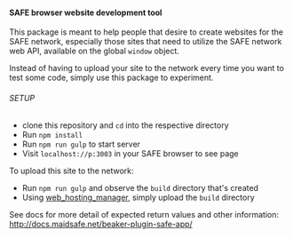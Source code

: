 #### SAFE browser website development tool

This package is meant to help people that desire to create websites for the SAFE network, especially those sites that need to utilize the SAFE network web API, available on the global `window` object.

Instead of having to upload your site to the network every time you want to test some code, simply use this package to experiment.


###### SETUP

- clone this repository and `cd` into the respective directory
- Run `npm install`
- Run `npm run gulp` to start server
- Visit `localhost://p:3003` in your SAFE browser to see page

To upload this site to the network:
 - Run `npm run gulp` and observe the `build` directory that's created
 - Using [web_hosting_manager](https://github.com/maidsafe/safe_examples/tree/master/web_hosting_manager), simply upload the `build` directory

See docs for more detail of expected return values and other information:
http://docs.maidsafe.net/beaker-plugin-safe-app/
